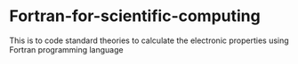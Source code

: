 # Fortran-for-scientific-computing
This is to code standard theories to calculate the electronic properties using Fortran programming language
